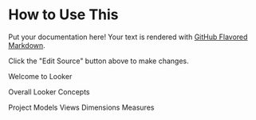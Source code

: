 # How to Use This

Put your documentation here! Your text is rendered with [GitHub Flavored Markdown](https://help.github.com/articles/github-flavored-markdown).

Click the "Edit Source" button above to make changes.


Welcome to Looker

Overall Looker Concepts

Project
  Models
    Views
      Dimensions
      Measures
